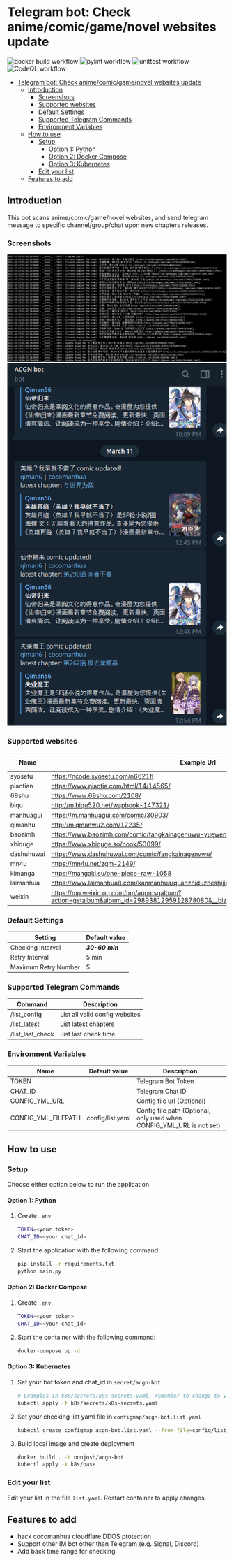 # Telegram bot: Check anime/comic/game/novel websites update

![docker build workflow](https://github.com/nonjosh/acgn-bot/actions/workflows/docker-build.yml/badge.svg)
![pylint workflow](https://github.com/nonjosh/acgn-bot/actions/workflows/pylint.yml/badge.svg)
![unittest workflow](https://github.com/nonjosh/acgn-bot/actions/workflows/python-test.yml/badge.svg)
![CodeQL workflow](https://github.com/nonjosh/acgn-bot/actions/workflows/codeql-analysis.yml/badge.svg)

- [Telegram bot: Check anime/comic/game/novel websites update](#telegram-bot-check-animecomicgamenovel-websites-update)
  - [Introduction](#introduction)
    - [Screenshots](#screenshots)
    - [Supported websites](#supported-websites)
    - [Default Settings](#default-settings)
    - [Supported Telegram Commands](#supported-telegram-commands)
    - [Environment Variables](#environment-variables)
  - [How to use](#how-to-use)
    - [Setup](#setup)
      - [Option 1: Python](#option-1-python)
      - [Option 2: Docker Compose](#option-2-docker-compose)
      - [Option 3: Kubernetes](#option-3-kubernetes)
    - [Edit your list](#edit-your-list)
  - [Features to add](#features-to-add)

## Introduction

This bot scans anime/comic/game/novel websites, and send telegram message to specific channel/group/chat upon new chapters releases.

### Screenshots

![alt text](img/terminal-output.png)
![alt text](img/tg-output.png)

### Supported websites

| Name       | Example Url                                                                                                                   | Media Type |
| ---------- | ----------------------------------------------------------------------------------------------------------------------------- | ---------- |
| syosetu    | <https://ncode.syosetu.com/n6621fl>                                                                                           | novel      |
| piaotian   | <https://www.piaotia.com/html/14/14565/>                                                                                      | novel      |
| 69shu      | <https://www.69shu.com/2108/>                                                                                                 | novel      |
| biqu       | <http://m.biqu520.net/wapbook-147321/>                                                                                        | novel      |
| manhuagui  | <https://m.manhuagui.com/comic/30903/>                                                                                        | comic      |
| qimanhu    | <http://m.qmanwu2.com/12235/>                                                                                                 | comic      |
| baozimh    | <https://www.baozimh.com/comic/fangkainagenuwu-yuewenmanhua_e>                                                                | comic      |
| xbiquge    | <https://www.xbiquge.so/book/53099/>                                                                                          | comic      |
| dashuhuwai | <https://www.dashuhuwai.com/comic/fangkainagenvwu/>                                                                           | comic      |
| mn4u       | <https://mn4u.net/zgm-2149/>                                                                                                  | comic      |
| klmanga    | <https://mangakl.su/one-piece-raw-1058>                                                                                       | comic      |
| laimanhua  | <https://www.laimanhua8.com/kanmanhua/quanzhiduzheshijiao/>                                                                   | comic      |
| weixin     | <https://mp.weixin.qq.com/mp/appmsgalbum?action=getalbum&album_id=2989381295912878080&__biz=MzI5MjMwNjQxMw==#wechat_redirect> | others     |

### Default Settings

| Setting              | Default value   |
| -------------------- | --------------- |
| Checking Interval    | **_30~60 min_** |
| Retry Interval       | 5 min           |
| Maximum Retry Number | 5               |

### Supported Telegram Commands

| Command          | Description                    |
| ---------------- | ------------------------------ |
| /list_config     | List all valid config websites |
| /list_latest     | List latest chapters           |
| /list_last_check | List last check time           |

### Environment Variables

| Name                | Default value    | Description                                                           |
| ------------------- | ---------------- | --------------------------------------------------------------------- |
| TOKEN               |                  | Telegram Bot Token                                                    |
| CHAT_ID             |                  | Telegram Chat ID                                                      |
| CONFIG_YML_URL      |                  | Config file url (Optional)                                            |
| CONFIG_YML_FILEPATH | config/list.yaml | Config file path (Optional, only used when CONFIG_YML_URL is not set) |

## How to use

### Setup

Choose either option below to run the application

#### Option 1: Python

1. Create `.env`

    ```sh
    TOKEN=<your token>
    CHAT_ID=<your chat_id>
    ```

2. Start the application with the following command:

    ```sh
    pip install -r requirements.txt
    python main.py
    ```

#### Option 2: Docker Compose

1. Create `.env`

    ```sh
    TOKEN=<your token>
    CHAT_ID=<your chat_id>
    ```

2. Start the container with the following command:

    ```sh
    docker-compose up -d
    ```

#### Option 3: Kubernetes

1. Set your bot token and chat_id in `secret/acgn-bot`

    ```sh
    # Examples in k8s/secrets/k8s-secrets.yaml, remember to change to your token/chat_id first
    kubectl apply -f k8s/secrets/k8s-secrets.yaml
    ```

2. Set your checking list yaml file in `configmap/acgn-bot.list.yaml`

    ```sh
    kubectl create configmap acgn-bot.list.yaml --from-file=config/list.yaml --dry-run=client -o yaml | kubectl apply -f -
    ```

3. Build local image and create deployment

    ```sh
    docker build . -t nonjosh/acgn-bot
    kubectl apply -k k8s/base
    ```

### Edit your list

Edit your list in the file `list.yaml`. Restart container to apply changes.

## Features to add

- hack cocomanhua cloudflare DDOS protection
- Support other IM bot other than Telegram (e.g. Signal, Discord)
- Add back time range for checking
